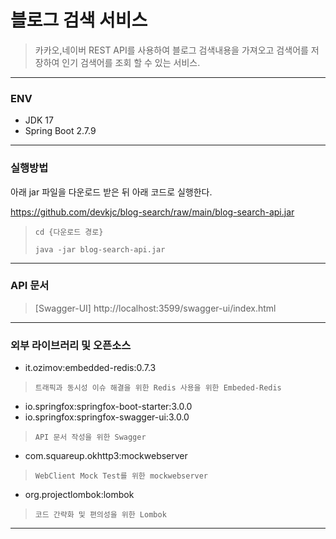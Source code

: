 # 블로그 검색 서비스

> 카카오,네이버 REST API를 사용하여 블로그 검색내용을 가져오고 검색어를 저장하여 인기 검색어를 조회 할 수 있는 서비스.
---
### ENV

- JDK 17
- Spring Boot 2.7.9
---
### 실행방법

아래 jar 파일을 다운로드 받은 뒤 아래 코드로 실행한다.

https://github.com/devkjc/blog-search/raw/main/blog-search-api.jar

>```
>cd {다운로드 경로}
>
>java -jar blog-search-api.jar
>```
---
### API 문서
> [Swagger-UI] http://localhost:3599/swagger-ui/index.html
---

### 외부 라이브러리 및 오픈소스

- it.ozimov:embedded-redis:0.7.3
> ```
> 트래픽과 동시성 이슈 해결을 위한 Redis 사용을 위한 Embeded-Redis
> ```
- io.springfox:springfox-boot-starter:3.0.0
- io.springfox:springfox-swagger-ui:3.0.0
> ```
> API 문서 작성을 위한 Swagger
> ```
- com.squareup.okhttp3:mockwebserver
> ```
> WebClient Mock Test를 위한 mockwebserver
> ```
- org.projectlombok:lombok
> ```
> 코드 간략화 및 편의성을 위한 Lombok
> ```

---

